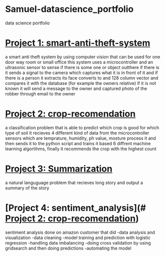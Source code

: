# Samuel-datascience_portfolio
data science portfolio

# [Project 1: smart-anti-theft-system](https://github.com/sam23121/smart-anti-theft-system)
a smart anti theft system by using computer vision that can be used for one door way room or small office
this system uses a microcontroller and an ultrasonic sensor to sense if there is some one or object outthere
if there is it sends a signal to the camera which captures what it is in front of it and if there is a person it extracts
its face converts to and 128 column vector and  compares it with the database (for example the owners relative) if it is not
known it will send a message to the owner and captured photo of the robber through email to the owner

[](/images/Capture.PNG)

# [Project 2: crop-recomendation](https://github.com/sam23121/crop-recomendation)
a classification problem that is able to predict which crop is good for which type of soil
it recieves 4 different kind of data from the microcontroller sensors which are  temprature, humidity, ph value, mosture process it and
then sends it to the python script and trains it based 6 diffrent machine learning algortihms, finally it recommends the crop with the highest count

# [Project 3: Summarization](https://github.com/sam23121/summarization)
a natural languguage problem that recieves long story and output a summary of the story

# [Project 4: sentiment_analysis](# [Project 2: crop-recomendation](https://github.com/sam23121/crop-recomendation))
sentiment analysis done on amazon customer that did
-data analysis and visualization
-data cleaning
-model training and prediction with logistic regression
-handling data imbalancing
-doing cross validation by using gridsearch and then doing predictions
-automating the model
